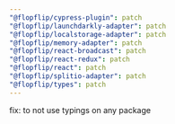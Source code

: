 ```yaml
---
"@flopflip/cypress-plugin": patch
"@flopflip/launchdarkly-adapter": patch
"@flopflip/localstorage-adapter": patch
"@flopflip/memory-adapter": patch
"@flopflip/react-broadcast": patch
"@flopflip/react-redux": patch
"@flopflip/react": patch
"@flopflip/splitio-adapter": patch
"@flopflip/types": patch
---
```


fix: to not use typings on any package

